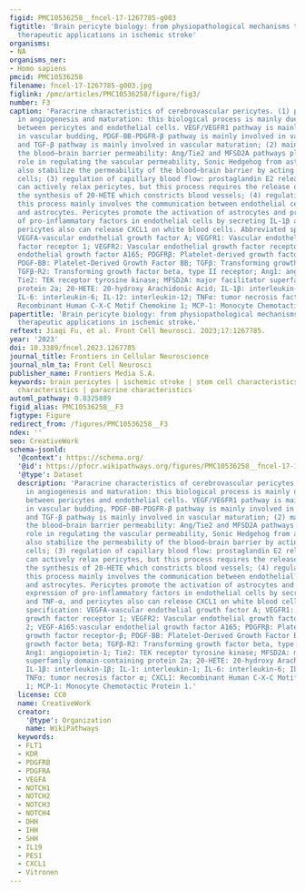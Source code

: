 ```yaml
---
figid: PMC10536258__fncel-17-1267785-g003
figtitle: 'Brain pericyte biology: from physiopathological mechanisms to potential
  therapeutic applications in ischemic stroke'
organisms:
- NA
organisms_ner:
- Homo sapiens
pmcid: PMC10536258
filename: fncel-17-1267785-g003.jpg
figlink: /pmc/articles/PMC10536258/figure/fig3/
number: F3
caption: 'Paracrine characteristics of cerebrovascular pericytes. (1) participation
  in angiogenesis and maturation: this biological process is mainly due to the communication
  between pericytes and endothelial cells. VEGF/VEGFR1 pathway is mainly involved
  in vascular budding, PDGF-BB-PDGFR-β pathway is mainly involved in vascular stability,
  and TGF-β pathway is mainly involved in vascular maturation; (2) maintenance of
  the blood–brain barrier permeability: Ang/Tie2 and MFSD2A pathways play a crucial
  role in regulating the vascular permeability, Sonic Hedgehog from astrocytes can
  also stabilize the permeability of the blood–brain barrier by acting on endothelial
  cells; (3) regulation of capillary blood flow: prostaglandin E2 released by astrocytes
  can actively relax pericytes, but this process requires the release of NO to inhibit
  the synthesis of 20-HETE which constricts blood vessels; (4) regulation of neuroinflammation:
  this process mainly involves the communication between endothelial cells, pericytes
  and astrocytes. Pericytes promote the activation of astrocytes and promote the expression
  of pro-inflammatory factors in endothelial cells by secreting IL-1β and TNF-α, and
  pericytes also can release CXCL1 on white blood cells. Abbreviated specification:
  VEGFA-vascular endothelial growth factor A; VEGFR1: Vascular endothelial growth
  factor receptor 1; VEGFR2: Vascular endothelial growth factor receptor 2; VEGF-A165:vascular
  endothelial growth factor A165; PDGFRβ: Platelet-derived growth factor receptor-β;
  PDGF-BB: Platelet-Derived Growth Factor BB; TGFβ: Transforming growth factor beta;
  TGFβ-R2: Transforming growth factor beta, type II receptor; Ang1: angiopoietin-1;
  Tie2: TEK receptor tyrosine kinase; MFSD2A: major facilitator superfamily domain-containing
  protein 2a; 20-HETE: 20-hydroxy Arachidonic Acid; IL-1β: interleukin-1β; IL-1: interleukin-1;
  IL-6: interleukin-6; IL-12: interleukin-12; TNFα: tumor necrosis factor α; CXCL1:
  Recombinant Human C-X-C Motif Chemokine 1; MCP-1: Monocyte Chemotactic Protein 1.'
papertitle: 'Brain pericyte biology: from physiopathological mechanisms to potential
  therapeutic applications in ischemic stroke.'
reftext: Jiaqi Fu, et al. Front Cell Neurosci. 2023;17:1267785.
year: '2023'
doi: 10.3389/fncel.2023.1267785
journal_title: Frontiers in Cellular Neuroscience
journal_nlm_ta: Front Cell Neurosci
publisher_name: Frontiers Media S.A.
keywords: brain pericytes | ischemic stroke | stem cell characteristics | contractile
  characteristics | paracrine characteristics
automl_pathway: 0.8325889
figid_alias: PMC10536258__F3
figtype: Figure
redirect_from: /figures/PMC10536258__F3
ndex: ''
seo: CreativeWork
schema-jsonld:
  '@context': https://schema.org/
  '@id': https://pfocr.wikipathways.org/figures/PMC10536258__fncel-17-1267785-g003.html
  '@type': Dataset
  description: 'Paracrine characteristics of cerebrovascular pericytes. (1) participation
    in angiogenesis and maturation: this biological process is mainly due to the communication
    between pericytes and endothelial cells. VEGF/VEGFR1 pathway is mainly involved
    in vascular budding, PDGF-BB-PDGFR-β pathway is mainly involved in vascular stability,
    and TGF-β pathway is mainly involved in vascular maturation; (2) maintenance of
    the blood–brain barrier permeability: Ang/Tie2 and MFSD2A pathways play a crucial
    role in regulating the vascular permeability, Sonic Hedgehog from astrocytes can
    also stabilize the permeability of the blood–brain barrier by acting on endothelial
    cells; (3) regulation of capillary blood flow: prostaglandin E2 released by astrocytes
    can actively relax pericytes, but this process requires the release of NO to inhibit
    the synthesis of 20-HETE which constricts blood vessels; (4) regulation of neuroinflammation:
    this process mainly involves the communication between endothelial cells, pericytes
    and astrocytes. Pericytes promote the activation of astrocytes and promote the
    expression of pro-inflammatory factors in endothelial cells by secreting IL-1β
    and TNF-α, and pericytes also can release CXCL1 on white blood cells. Abbreviated
    specification: VEGFA-vascular endothelial growth factor A; VEGFR1: Vascular endothelial
    growth factor receptor 1; VEGFR2: Vascular endothelial growth factor receptor
    2; VEGF-A165:vascular endothelial growth factor A165; PDGFRβ: Platelet-derived
    growth factor receptor-β; PDGF-BB: Platelet-Derived Growth Factor BB; TGFβ: Transforming
    growth factor beta; TGFβ-R2: Transforming growth factor beta, type II receptor;
    Ang1: angiopoietin-1; Tie2: TEK receptor tyrosine kinase; MFSD2A: major facilitator
    superfamily domain-containing protein 2a; 20-HETE: 20-hydroxy Arachidonic Acid;
    IL-1β: interleukin-1β; IL-1: interleukin-1; IL-6: interleukin-6; IL-12: interleukin-12;
    TNFα: tumor necrosis factor α; CXCL1: Recombinant Human C-X-C Motif Chemokine
    1; MCP-1: Monocyte Chemotactic Protein 1.'
  license: CC0
  name: CreativeWork
  creator:
    '@type': Organization
    name: WikiPathways
  keywords:
  - FLT1
  - KDR
  - PDGFRB
  - PDGFRA
  - VEGFA
  - NOTCH1
  - NOTCH2
  - NOTCH3
  - NOTCH4
  - DHH
  - IHH
  - SHH
  - IL19
  - PES1
  - CXCL1
  - Vitronen
---
```

